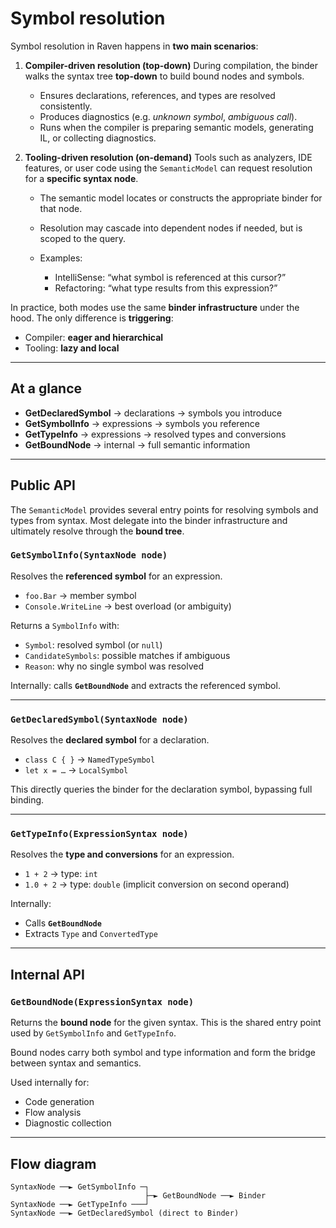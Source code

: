 # Symbol resolution

Symbol resolution in Raven happens in **two main scenarios**:

1. **Compiler-driven resolution (top-down)**
   During compilation, the binder walks the syntax tree **top-down** to build bound nodes and symbols.

   * Ensures declarations, references, and types are resolved consistently.
   * Produces diagnostics (e.g. *unknown symbol*, *ambiguous call*).
   * Runs when the compiler is preparing semantic models, generating IL, or collecting diagnostics.

2. **Tooling-driven resolution (on-demand)**
   Tools such as analyzers, IDE features, or user code using the `SemanticModel` can request resolution for a **specific syntax node**.

   * The semantic model locates or constructs the appropriate binder for that node.
   * Resolution may cascade into dependent nodes if needed, but is scoped to the query.
   * Examples:

     * IntelliSense: “what symbol is referenced at this cursor?”
     * Refactoring: “what type results from this expression?”

In practice, both modes use the same **binder infrastructure** under the hood.
The only difference is **triggering**:

* Compiler: **eager and hierarchical**
* Tooling: **lazy and local**

---

## At a glance

* **GetDeclaredSymbol** → declarations → symbols you introduce
* **GetSymbolInfo** → expressions → symbols you reference
* **GetTypeInfo** → expressions → resolved types and conversions
* **GetBoundNode** → internal → full semantic information

---

## Public API

The `SemanticModel` provides several entry points for resolving symbols and types from syntax.
Most delegate into the binder infrastructure and ultimately resolve through the **bound tree**.

### `GetSymbolInfo(SyntaxNode node)`

Resolves the **referenced symbol** for an expression.

* `foo.Bar` → member symbol
* `Console.WriteLine` → best overload (or ambiguity)

Returns a `SymbolInfo` with:

* `Symbol`: resolved symbol (or `null`)
* `CandidateSymbols`: possible matches if ambiguous
* `Reason`: why no single symbol was resolved

Internally: calls **`GetBoundNode`** and extracts the referenced symbol.

---

### `GetDeclaredSymbol(SyntaxNode node)`

Resolves the **declared symbol** for a declaration.

* `class C { }` → `NamedTypeSymbol`
* `let x = …` → `LocalSymbol`

This directly queries the binder for the declaration symbol, bypassing full binding.

---

### `GetTypeInfo(ExpressionSyntax node)`

Resolves the **type and conversions** for an expression.

* `1 + 2` → type: `int`
* `1.0 + 2` → type: `double` (implicit conversion on second operand)

Internally:

* Calls **`GetBoundNode`**
* Extracts `Type` and `ConvertedType`

---

## Internal API

### `GetBoundNode(ExpressionSyntax node)`

Returns the **bound node** for the given syntax.
This is the shared entry point used by `GetSymbolInfo` and `GetTypeInfo`.

Bound nodes carry both symbol and type information and form the bridge between syntax and semantics.

Used internally for:

* Code generation
* Flow analysis
* Diagnostic collection

---

## Flow diagram

```
SyntaxNode ──► GetSymbolInfo ─┐
                              ├─► GetBoundNode ──► Binder
SyntaxNode ──► GetTypeInfo ───┘
SyntaxNode ──► GetDeclaredSymbol (direct to Binder)
```